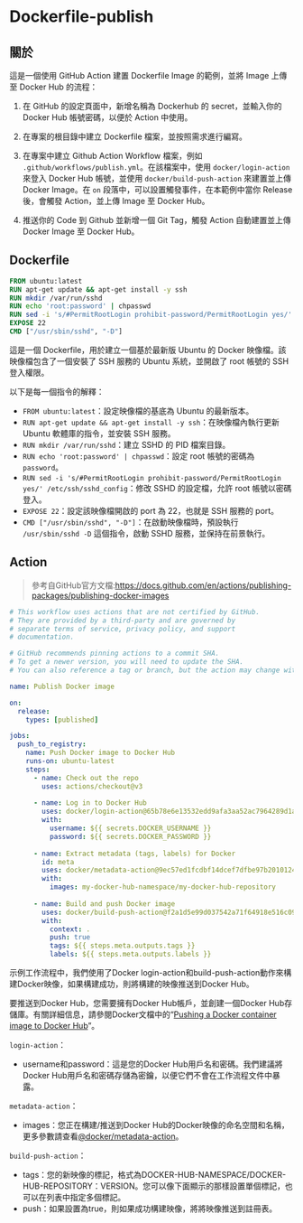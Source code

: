 # Dockerfile-publish

## 關於

這是一個使用 GitHub Action 建置 Dockerfile Image 的範例，並將 Image 上傳至 Docker Hub 的流程：



1. 在 GitHub 的設定頁面中，新增名稱為 Dockerhub 的 secret，並輸入你的 Docker Hub 帳號密碼，以便於 Action 中使用。

   

2. 在專案的根目錄中建立 Dockerfile 檔案，並按照需求進行編寫。

   

3. 在專案中建立 Github Action Workflow 檔案，例如 `.github/workflows/publish.yml`。在該檔案中，使用 `docker/login-action` 來登入 Docker Hub 帳號，並使用 `docker/build-push-action` 來建置並上傳 Docker Image。在 `on` 段落中，可以設置觸發事件，在本範例中當你 Release 後，會觸發 Action，並上傳 Image 至 Docker Hub。

   

4. 推送你的 Code 到 Github 並新增一個 Git Tag，觸發 Action 自動建置並上傳 Docker Image 至 Docker Hub。



## Dockerfile

```dockerfile
FROM ubuntu:latest
RUN apt-get update && apt-get install -y ssh
RUN mkdir /var/run/sshd
RUN echo 'root:password' | chpasswd
RUN sed -i 's/#PermitRootLogin prohibit-password/PermitRootLogin yes/' /etc/ssh/sshd_config
EXPOSE 22
CMD ["/usr/sbin/sshd", "-D"]
```

這是一個 Dockerfile，用於建立一個基於最新版 Ubuntu 的 Docker 映像檔。該映像檔包含了一個安裝了 SSH 服務的 Ubuntu 系統，並開啟了 root 帳號的 SSH 登入權限。

以下是每一個指令的解釋：

- `FROM ubuntu:latest`：設定映像檔的基底為 Ubuntu 的最新版本。
- `RUN apt-get update && apt-get install -y ssh`：在映像檔內執行更新 Ubuntu 軟體庫的指令，並安裝 SSH 服務。
- `RUN mkdir /var/run/sshd`：建立 SSHD 的 PID 檔案目錄。
- `RUN echo 'root:password' | chpasswd`：設定 root 帳號的密碼為 `password`。
- `RUN sed -i 's/#PermitRootLogin prohibit-password/PermitRootLogin yes/' /etc/ssh/sshd_config`：修改 SSHD 的設定檔，允許 root 帳號以密碼登入。
- `EXPOSE 22`：設定該映像檔開啟的 port 為 22，也就是 SSH 服務的 port。
- `CMD ["/usr/sbin/sshd", "-D"]`：在啟動映像檔時，預設執行 `/usr/sbin/sshd -D` 這個指令，啟動 SSHD 服務，並保持在前景執行。

## Action

> 參考自GitHub官方文檔:https://docs.github.com/en/actions/publishing-packages/publishing-docker-images

```yaml
# This workflow uses actions that are not certified by GitHub.
# They are provided by a third-party and are governed by
# separate terms of service, privacy policy, and support
# documentation.

# GitHub recommends pinning actions to a commit SHA.
# To get a newer version, you will need to update the SHA.
# You can also reference a tag or branch, but the action may change without warning.

name: Publish Docker image

on:
  release:
    types: [published]

jobs:
  push_to_registry:
    name: Push Docker image to Docker Hub
    runs-on: ubuntu-latest
    steps:
      - name: Check out the repo
        uses: actions/checkout@v3
      
      - name: Log in to Docker Hub
        uses: docker/login-action@65b78e6e13532edd9afa3aa52ac7964289d1a9c1
        with:
          username: ${{ secrets.DOCKER_USERNAME }}
          password: ${{ secrets.DOCKER_PASSWORD }}
      
      - name: Extract metadata (tags, labels) for Docker
        id: meta
        uses: docker/metadata-action@9ec57ed1fcdbf14dcef7dfbe97b2010124a938b7
        with:
          images: my-docker-hub-namespace/my-docker-hub-repository
      
      - name: Build and push Docker image
        uses: docker/build-push-action@f2a1d5e99d037542a71f64918e516c093c6f3fc4
        with:
          context: .
          push: true
          tags: ${{ steps.meta.outputs.tags }}
          labels: ${{ steps.meta.outputs.labels }}
```

示例工作流程中，我們使用了Docker login-action和build-push-action動作來構建Docker映像，如果構建成功，則將構建的映像推送到Docker Hub。

要推送到Docker Hub，您需要擁有Docker Hub帳戶，並創建一個Docker Hub存儲庫。有關詳細信息，請參閱Docker文檔中的“[Pushing a Docker container image to Docker Hub](https://docs.docker.com/docker-hub/repos/#pushing-a-docker-container-image-to-docker-hub)”。

`login-action`：

- username和password：這是您的Docker Hub用戶名和密碼。我們建議將Docker Hub用戶名和密碼存儲為密鑰，以便它們不會在工作流程文件中暴露。

`metadata-action`：

- images：您正在構建/推送到Docker Hub的Docker映像的命名空間和名稱，更多參數請查看[@docker/metadata-action](https://github.com/docker/metadata-action#tags-input)。

`build-push-action`：

- tags：您的新映像的標記，格式為DOCKER-HUB-NAMESPACE/DOCKER-HUB-REPOSITORY：VERSION。您可以像下面顯示的那樣設置單個標記，也可以在列表中指定多個標記。
- push：如果設置為true，則如果成功構建映像，將將映像推送到註冊表。
